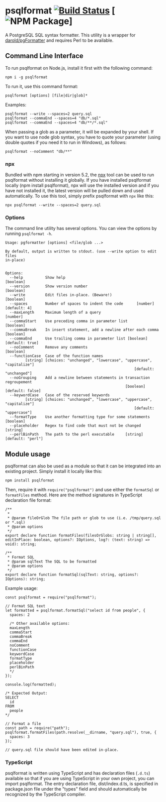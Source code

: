 # psqlformat [![Build Status](https://travis-ci.org/bradymholt/psqlformat.svg?branch=master)](https://travis-ci.org/bradymholt/psqlformat) [![NPM Package](https://img.shields.io/npm/v/psqlformat.svg)]

A PostgreSQL SQL syntax formatter.  This utility is a wrapper for [darold/pgFormatter](https://github.com/darold/pgFormatter) and requires Perl to be available.

## Command Line Interface

To run psqlformat on Node.js, install it first with the following command:

```
npm i -g psqlformat
```

To run it, use this command format:

```
psqlformat [options] [file|dir|glob]*
```

Examples:

```
psqlformat --write --spaces=2 query.sql
psqlformat --commaEnd --spaces=4 "db/*.sql"
psqlformat --commaEnd --spaces=4 "db/**/*.sql"
```

When passing a glob as a parameter, it will be expanded by your shell.  If you want to use node glob syntax, you have to quote your parameter (using double quotes if you need it to run in Windows), as follows:

```
psqlformat --noComment "db/**"
```

### npx

Bundled with npm starting in version 5.2, the [npx](https://github.com/zkat/npx) tool can be used to run psqlformat without installing it globally.  If you have installed psqlformat locally (npm install psqlformat), npx will use the installed version and if you have not installed it, the latest version will be pulled down and used automatically.  To use this tool, simply prefix psqlformat with `npx` like this:

```
npx psqlformat --write --spaces=2 query.sql
```

### Options

The command line utility has several options. You can view the options by running `psqlformat -h`.

```
Usage: pgformatter [options] <file/glob ...>

By default, output is written to stdout. (use --write option to edit files
in-place)


Options:
  --help          Show help                                            [boolean]
  --version       Show version number                                  [boolean]
  --write         Edit files in-place. (Beware!)                       [boolean]
  --spaces        Number of spaces to indent the code      [number] [default: 4]
  --maxLength     Maximum length of a query                             [number]
  --commaStart    Use preceding comma in parameter list                [boolean]
  --commaBreak    In insert statement, add a newline after each comma  [boolean]
  --commaEnd      Use trailing comma in parameter list [boolean] [default: true]
  --noComment     Remove any comments                                  [boolean]
  --functionCase  Case of the function names
         [string] [choices: "unchanged", "lowercase", "uppercase", "capitalize"]
                                                          [default: "unchanged"]
  --noGrouping    Add a newline between statements in transaction regroupement
                                                      [boolean] [default: false]
  --keywordCase   Case of the reserved keywords
         [string] [choices: "unchanged", "lowercase", "uppercase", "capitalize"]
                                                          [default: "uppercase"]
  --formatType    Use another formatting type for some statements      [boolean]
  --placeholder   Regex to find code that must not be changed           [string]
  --perlBinPath   The path to the perl executable     [string] [default: "perl"]
```

## Module usage

psqlformat can also be used as a module so that it can be integrated into an existing project.  Simply install it locally like this:

```
npm install psqlformat
```

Then, require it with `require("psqlformat")` and use either the `formatSql` or `formatFiles` method.  Here are the method signatures in TypeScript declaration file format:

```
/**
 *
 * @param fileOrGlob The file path or glob to use (i.e. /tmp/query.sql or *.sql)
 * @param options
 */
export declare function formatFiles(filesOrGlobs: string | string[], editInPlace: boolean, options?: IOptions, log?: (text: string) => void): string;

/**
 * Format SQL
 * @param sqlText The SQL to be formatted
 * @param options
 */
export declare function formatSql(sqlText: string, options?: IOptions): string;

```

Example usage:

```
const psqlformat = require("psqlformat");

// Format SQL text
let formatted = psqlformat.formatSql("select id from people", {
  spaces: 2
 
  /* Other available options:
  maxLength
  commaStart
  commaBreak
  commaEnd
  noComment
  functionCase
  keywordCase
  formatType
  placeholder
  perlBinPath
  */
});

console.log(formatted);

/* Expected Output:
SELECT
  id
FROM
  people
*/

// Format a file
const path = require("path");
psqlformat.formatFiles(path.resolve(__dirname, "query.sql"), true, {    
  spaces: 3 
});

// query.sql file should have been edited in-place.
```

### TypeScript

psqlformat is written using TypeScript and has declaration files (`.d.ts`) available so that if you are using TypeScript in your own project,
you can import psqlformat.  The entry declaration file, dist/index.d.ts, is specified in package.json file under the "types" field and should automatically be recognized by the TypeScript compiler.
